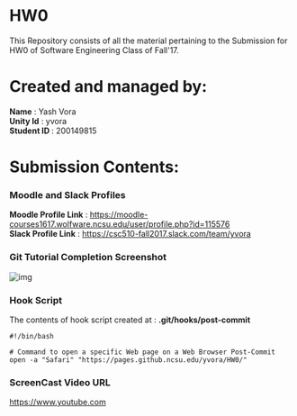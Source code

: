 # HW0

This Repository consists of all the material pertaining to the Submission for HW0 of Software Engineering Class of Fall'17.

# Created and managed by:
<b> Name</b> : Yash Vora <br/>
<b> Unity Id</b> : yvora <br/>
<b> Student ID </b>: 200149815

# Submission Contents:

### Moodle and Slack Profiles
<b>Moodle Profile Link</b> : https://moodle-courses1617.wolfware.ncsu.edu/user/profile.php?id=115576 <br/>
<b>Slack Profile Link</b> : https://csc510-fall2017.slack.com/team/yvora

### Git Tutorial Completion Screenshot
![img](https://github.ncsu.edu/yvora/HW0/blob/master/HW0%20-%20Git.png?raw=true)

### Hook Script
The contents of hook script created at : <b> .git/hooks/post-commit </b> 
```shell
#!/bin/bash

# Command to open a specific Web page on a Web Browser Post-Commit
open -a "Safari" "https://pages.github.ncsu.edu/yvora/HW0/"
```

### ScreenCast Video URL
https://www.youtube.com
